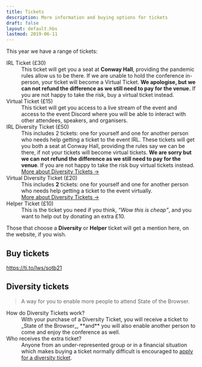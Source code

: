 ```yaml
---
title: Tickets
description: More information and buying options for tickets
draft: false
layout: default.hbs
lastmod: 2019-06-11
---
```



This year we have a range of tickets:

<dl>
  <dt>IRL Ticket (£30)</dt>
  <dd>This ticket will get you a seat at <strong>Conway Hall</strong>, providing the pandemic rules allow us to be there. If we are unable to hold the conference in-person, your ticket will become a Virtual Ticket. <strong>We apologise, but we can not refund the difference as we still need to pay for the venue.</strong> If you are not happy to take the risk, buy a virtual ticket instead.</dd>
  <dt>Virtual Ticket (£15)</dd>
  <dd>This ticket will get you access to a live stream of the event and access to the event Discord where you will be able to interact with other attendees, speakers, and organisers.</dd>
  <dt>IRL Diversity Ticket (£50)</dt>
  <dd>This includes 2 tickets: one for yourself and one for another person who needs help getting a ticket to the event IRL. These tickets will get you both a seat at Conway Hall, providing the rules say we can be there, if not your tickets will become virtual tickets. <strong>We are sorry but we can not refund the difference as we still need to pay for the venue</strong>. If you are not happy to take the risk buy virtual tickets instead.<br><a href="#diversity-tickets">More about Diversity Tickets →</a></dd>
  <dt>Virtual Diversity Ticket (£20)</dt>
  <dd>This includes <strong>2</strong> tickets: one for yourself and one for another person who needs help getting a ticket to the event virtually.<br><a href="#diversity-tickets">More about Diversity Tickets →</a></dd>
  <dt>Helper Ticket (£10)</dt>
  <dd>This is the ticket you need if you think, <em><q>Wow this is cheap</q></em>, and you want to help out by donating an extra £10.</dd>
</dl>

Those that choose a **Diversity** or **Helper** ticket will get a mention here, on the website, if you wish.

## Buy tickets

https://ti.to/lws/sotb21

## Diversity tickets

> A way for you to enable more people to attend State of the Browser.

<dl>
  <dt>How do Diversity Tickets work?</dt>
  <dd>With your purchase of a Diversity Ticket, you will receive a ticket to _State of the Browser_, **and** you will also enable another person to come and enjoy the conference as well.</dd>
  <dt>Who receives the extra ticket?</dt>
  <dd>Anyone from an under-represented group or in a financial situation which makes buying a ticket normally difficult is encouraged to <a href="https://docs.google.com/forms/d/e/1FAIpQLSd767T4I7HY7p9v_1NODUhts3xhNoL0QtGNO5BveYp8ruyKFg/viewform?usp=sf_link" title="Apply for a Diversity Ticket" rel="nofollow external">apply for a diversity ticket</a>.
</dl>
